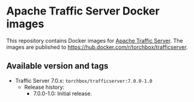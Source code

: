 # Apache Traffic Server Docker images

This repository contains Docker images for
[Apache Traffic Server](https://trafficserver.apache.org/).  The images are
published to https://hub.docker.com/r/torchbox/trafficserver.

## Available version and tags

* Traffic Server 7.0.x: `torchbox/trafficserver:7.0.0-1.0`
    * Release history:
        * 7.0.0-1.0: Initial release.


